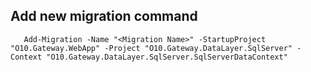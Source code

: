 ﻿## Add new migration command

       Add-Migration -Name "<Migration Name>" -StartupProject "O10.Gateway.WebApp" -Project "O10.Gateway.DataLayer.SqlServer" -Context "O10.Gateway.DataLayer.SqlServer.SqlServerDataContext"